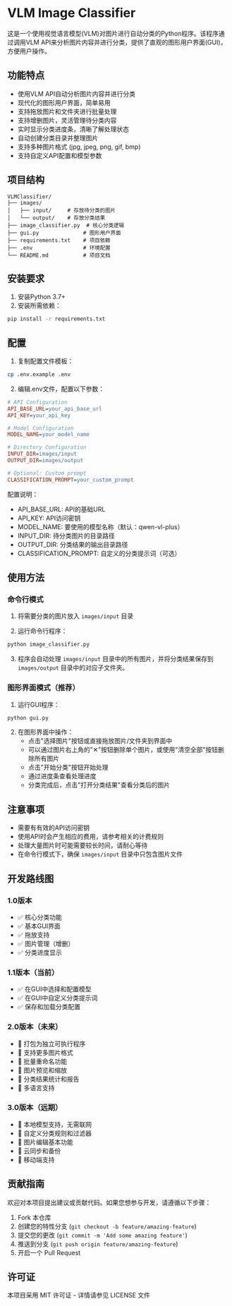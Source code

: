 # VLM Image Classifier

这是一个使用视觉语言模型(VLM)对图片进行自动分类的Python程序。该程序通过调用VLM API来分析图片内容并进行分类，提供了直观的图形用户界面(GUI)，方便用户操作。

## 功能特点

- 使用VLM API自动分析图片内容并进行分类
- 现代化的图形用户界面，简单易用
- 支持拖放图片和文件夹进行批量处理
- 支持增删图片，灵活管理待分类内容
- 实时显示分类进度条，清晰了解处理状态
- 自动创建分类目录并整理图片
- 支持多种图片格式 (jpg, jpeg, png, gif, bmp)
- 支持自定义API配置和模型参数

## 项目结构

```
VLMClassifier/
├── images/
│   ├── input/     # 存放待分类的图片
│   └── output/    # 存放分类结果
├── image_classifier.py  # 核心分类逻辑
├── gui.py              # 图形用户界面
├── requirements.txt    # 项目依赖
├── .env                # 环境配置
└── README.md           # 项目文档
```

## 安装要求

1. 安装Python 3.7+
2. 安装所需依赖：
```bash
pip install -r requirements.txt
```

## 配置

1. 复制配置文件模板：
```bash
cp .env.example .env
```

2. 编辑.env文件，配置以下参数：

```ini
# API Configuration
API_BASE_URL=your_api_base_url
API_KEY=your_api_key

# Model Configuration
MODEL_NAME=your_model_name

# Directory Configuration
INPUT_DIR=images/input
OUTPUT_DIR=images/output

# Optional: Custom prompt
CLASSIFICATION_PROMPT=your_custom_prompt
```

配置说明：
- API_BASE_URL: API的基础URL
- API_KEY: API访问密钥
- MODEL_NAME: 要使用的模型名称（默认：qwen-vl-plus）
- INPUT_DIR: 待分类图片的目录路径
- OUTPUT_DIR: 分类结果的输出目录路径
- CLASSIFICATION_PROMPT: 自定义的分类提示词（可选）

## 使用方法

### 命令行模式

1. 将需要分类的图片放入 `images/input` 目录

2. 运行命令行程序：
```bash
python image_classifier.py
```

3. 程序会自动处理 `images/input` 目录中的所有图片，并将分类结果保存到 `images/output` 目录中的对应子文件夹。

### 图形界面模式（推荐）

1. 运行GUI程序：
```bash
python gui.py
```

2. 在图形界面中操作：
   - 点击"选择图片"按钮或直接拖放图片/文件夹到界面中
   - 可以通过图片右上角的"✕"按钮删除单个图片，或使用"清空全部"按钮删除所有图片
   - 点击"开始分类"按钮开始处理
   - 通过进度条查看处理进度
   - 分类完成后，点击"打开分类结果"查看分类后的图片

## 注意事项

- 需要有有效的API访问密钥
- 使用API时会产生相应的费用，请参考相关的计费规则
- 处理大量图片时可能需要较长时间，请耐心等待
- 在命令行模式下，确保 `images/input` 目录中只包含图片文件

## 开发路线图

### 1.0版本
- ✅ 核心分类功能
- ✅ 基本GUI界面
- ✅ 拖放支持
- ✅ 图片管理（增删）
- ✅ 分类进度显示

### 1.1版本（当前）
- ✅ 在GUI中选择和配置模型
- ✅ 在GUI中自定义分类提示词
- ✅ 保存和加载分类配置

### 2.0版本（未来）
- 🔲 打包为独立可执行程序
- 🔲 支持更多图片格式
- 🔲 批量重命名功能
- 🔲 图片预览和缩放
- 🔲 分类结果统计和报告
- 🔲 多语言支持

### 3.0版本（远期）
- 🔲 本地模型支持，无需联网
- 🔲 自定义分类规则和过滤器
- 🔲 图片编辑基本功能
- 🔲 云同步和备份
- 🔲 移动端支持

## 贡献指南

欢迎对本项目提出建议或贡献代码。如果您想参与开发，请遵循以下步骤：

1. Fork 本仓库
2. 创建您的特性分支 (`git checkout -b feature/amazing-feature`)
3. 提交您的更改 (`git commit -m 'Add some amazing feature'`)
4. 推送到分支 (`git push origin feature/amazing-feature`)
5. 开启一个 Pull Request

## 许可证

本项目采用 MIT 许可证 - 详情请参见 LICENSE 文件
